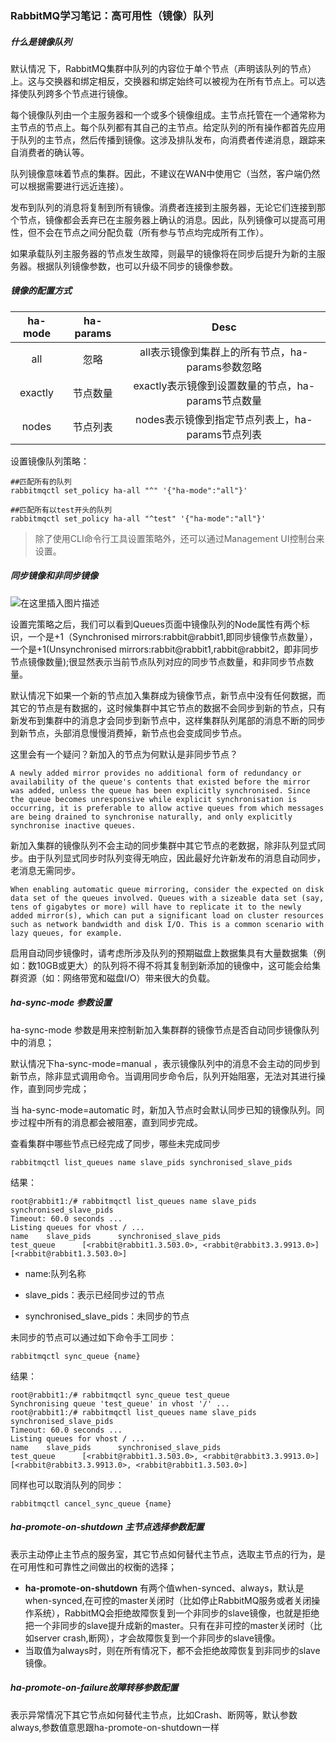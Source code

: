 ### RabbitMQ学习笔记：高可用性（镜像）队列

##### 什么是镜像队列

默认情况 下，RabbitMQ集群中队列的内容位于单个节点（声明该队列的节点）上。这与交换器和绑定相反，交换器和绑定始终可以被视为在所有节点上。可以选择使队列跨多个节点进行镜像。



每个镜像队列由一个主服务器和一个或多个镜像组成。主节点托管在一个通常称为主节点的节点上。每个队列都有其自己的主节点。给定队列的所有操作都首先应用于队列的主节点，然后传播到镜像。这涉及排队发布，向消费者传递消息，跟踪来自消费者的确认等。



队列镜像意味着节点的集群。因此，不建议在WAN中使用它（当然，客户端仍然可以根据需要进行远近连接）。



发布到队列的消息将复制到所有镜像。消费者连接到主服务器，无论它们连接到那个节点，镜像都会丢弃已在主服务器上确认的消息。因此，队列镜像可以提高可用性，但不会在节点之间分配负载（所有参与节点均完成所有工作）。



如果承载队列主服务器的节点发生故障，则最早的镜像将在同步后提升为新的主服务器。根据队列镜像参数，也可以升级不同步的镜像参数。

##### 镜像的配置方式

| ha-mode | ha-params |                        Desc                        |
| :-----: | :-------: | :------------------------------------------------: |
|   all   |   忽略    |  all表示镜像到集群上的所有节点，ha-params参数忽略  |
| exactly | 节点数量  | exactly表示镜像到设置数量的节点，ha-params节点数量 |
|  nodes  | 节点列表  |  nodes表示镜像到指定节点列表上，ha-params节点列表  |

设置镜像队列策略：

```
##匹配所有的队列
rabbitmqctl set_policy ha-all "^" '{"ha-mode":"all"}'
```

```
##匹配所有以test开头的队列
rabbitmqctl set_policy ha-all "^test" '{"ha-mode":"all"}'
```

> 除了使用CLI命令行工具设置策略外，还可以通过Management UI控制台来设置。

##### 同步镜像和非同步镜像

![在这里插入图片描述](https://img-blog.csdnimg.cn/20191101093116756.png)

设置完策略之后，我们可以看到Queues页面中镜像队列的Node属性有两个标识，一个是+1（Synchronised mirrors:rabbit@rabbit1,即同步镜像节点数量），一个是+1(Unsynchronised mirrors:rabbit@rabbit1,rabbit@rabbit2，即非同步节点镜像数量);很显然表示当前节点队列对应的同步节点数量，和非同步节点数量。

默认情况下如果一个新的节点加入集群成为镜像节点，新节点中没有任何数据，而其它的节点是有数据的，这时候集群中其它节点的数据不会同步到新的节点，只有新发布到集群中的消息才会同步到新节点中，这样集群队列尾部的消息不断的同步到新节点，头部消息慢慢消费掉，新节点也会变成同步节点。



这里会有一个疑问？新加入的节点为何默认是非同步节点？

```
A newly added mirror provides no additional form of redundancy or availability of the queue's contents that existed before the mirror was added, unless the queue has been explicitly synchronised. Since the queue becomes unresponsive while explicit synchronisation is occurring, it is preferable to allow active queues from which messages are being drained to synchronise naturally, and only explicitly synchronise inactive queues.
```

新加入集群的镜像队列不会主动的同步集群中其它节点的老数据，除非队列显式同步。由于队列显式同步时队列变得无响应，因此最好允许新发布的消息自动同步，老消息无需同步。

```
When enabling automatic queue mirroring, consider the expected on disk data set of the queues involved. Queues with a sizeable data set (say, tens of gigabytes or more) will have to replicate it to the newly added mirror(s), which can put a significant load on cluster resources such as network bandwidth and disk I/O. This is a common scenario with lazy queues, for example.
```

启用自动同步镜像时，请考虑所涉及队列的预期磁盘上数据集具有大量数据集（例如：数10GB或更大）的队列将不得不将其复制到新添加的镜像中，这可能会给集群资源（如：网络带宽和磁盘I/O）带来很大的负载。

#####  ha-sync-mode 参数设置

 ha-sync-mode 参数是用来控制新加入集群群的镜像节点是否自动同步镜像队列中的消息；

 默认情况下ha-sync-mode=manual ，表示镜像队列中的消息不会主动的同步到新节点，除非显式调用命令。当调用同步命令后，队列开始阻塞，无法对其进行操作，直到同步完成；



当 ha-sync-mode=automatic 时，新加入节点时会默认同步已知的镜像队列。同步过程中所有的消息都会被阻塞，直到同步完成。



查看集群中哪些节点已经完成了同步，哪些未完成同步

```
rabbitmqctl list_queues name slave_pids synchronised_slave_pids
```

结果：

```
root@rabbit1:/# rabbitmqctl list_queues name slave_pids synchronised_slave_pids
Timeout: 60.0 seconds ...
Listing queues for vhost / ...
name    slave_pids      synchronised_slave_pids
test_queue      [<rabbit@rabbit1.3.503.0>, <rabbit@rabbit3.3.9913.0>]   [<rabbit@rabbit1.3.503.0>]
```

- name:队列名称

- slave_pids：表示已经同步过的节点
- synchronised_slave_pids：未同步的节点

未同步的节点可以通过如下命令手工同步：

```
rabbitmqctl sync_queue {name}
```

结果：

```
root@rabbit1:/# rabbitmqctl sync_queue test_queue
Synchronising queue 'test_queue' in vhost '/' ...
root@rabbit1:/# rabbitmqctl list_queues name slave_pids synchronised_slave_pids
Timeout: 60.0 seconds ...
Listing queues for vhost / ...
name    slave_pids      synchronised_slave_pids
test_queue      [<rabbit@rabbit1.3.503.0>, <rabbit@rabbit3.3.9913.0>]   [<rabbit@rabbit3.3.9913.0>, <rabbit@rabbit1.3.503.0>]
```

同样也可以取消队列的同步：

```
rabbitmqctl cancel_sync_queue {name}
```

#####  **ha-promote-on-shutdown** 主节点选择参数配置

表示主动停止主节点的服务室，其它节点如何替代主节点，选取主节点的行为，是在可用性和可靠性之间做出的权衡的选择；

-  **ha-promote-on-shutdown** 有两个值when-synced、always，默认是when-synced,在可控的master关闭时（比如停止RabbitMQ服务或者关闭操作系统），RabbitMQ会拒绝故障恢复到一个非同步的slave镜像，也就是拒绝把一个非同步的slave提升成新的master。只有在非可控的master关闭时（比如server crash,断网），才会故障恢复到一个非同步的slave镜像。
- 当取值为always时，则在所有情况下，都不会拒绝故障恢复到非同步的slave镜像。

##### ha-promote-on-failure故障转移参数配置

表示异常情况下其它节点如何替代主节点，比如Crash、断网等，默认参数always,参数值意思跟ha-promote-on-shutdown一样

